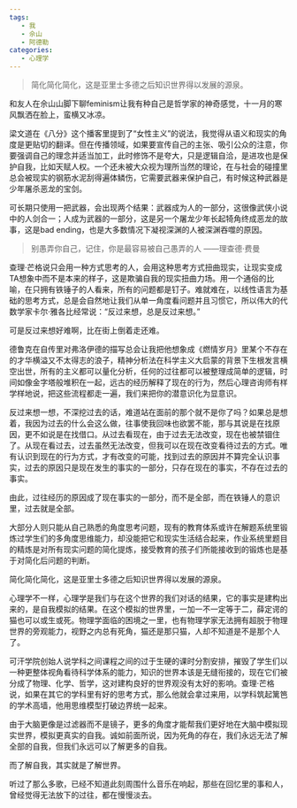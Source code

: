 ```yaml
---
tags:
   - 我
   - 佘山
   - 阿德勒
categories:
   - 心理学
---
```


> 简化简化简化，这是亚里士多德之后知识世界得以发展的源泉。



和友人在佘山山脚下聊feminism让我有种自己是哲学家的神奇感觉，十一月的寒风飘洒在脸上，蛮横又冰凉。

梁文道在《八分》这个播客里提到了“女性主义”的说法，我觉得从语义和现实的角度是更贴切的翻译。但在传播领域，如果要宣传自己的主张、吸引公众的注意，你要强调自己的理念并适当加工，此时修饰不是夸大，只是逻辑自洽，是进攻也是保护自我，比如天赋人权。一个还未被大众视为理所当然的理论，在与社会的碰撞里总会被现实的钢筋水泥刮得遍体鳞伤，它需要武器来保护自己，有时候这种武器是少年屠杀恶龙的宝剑。

可长期只使用一把武器，会出现两个结果：武器成为人的一部分，这很像武侠小说中的人剑合一；人成为武器的一部分，这是另一个屠龙少年长起犄角终成恶龙的故事，这是bad ending，也是大多数情况下凝视深渊的人被深渊吞噬的原因。

> 别愚弄你自己，记住，你是最容易被自己愚弄的人
                    ——理查德·费曼

查理·芒格说只会用一种方式思考的人，会用这种思考方式扭曲现实，让现实变成TA想象中而不是本来的样子，这是欺骗自我的现实扭曲力场。用一个通俗的比喻，在只拥有铁锤子的人看来，所有的问题都是钉子。难就难在，以线性语言为基础的思考方式，总是会自然地让我们从单一角度看问题并且习惯它，所以伟大的代数学家卡尔·雅各比经常说：“反过来想，总是反过来想。”

可是反过来想好难啊，比在街上倒着走还难。

德鲁克在自传里对弗洛伊德的描写总会让我把他想象成《燃情岁月》里某个不存在的才华横溢又不太得志的浪子，精神分析法在科学主义大启蒙的背景下生根发言横空出世，所有的主义都可以量化分析，任何的过往都可以被整理成简单的逻辑，时间如像金字塔般堆积在一起，远古的经历解释了现在的行为，然后心理咨询师有样学样地说，把这些流程都走一遍，我们来把你的潜意识化为显意识。

反过来想一想，不深挖过去的话，难道站在面前的那个就不是你了吗？如果总是想着，我因为过去的什么会这么做，往事使我回味也欲罢不能，那与其说是在找原因，更不如说是在找借口。从过去看现在，由于过去无法改变，现在也被禁锢住了。从现在看过去，过去虽然无法改变，但我可以在现在改变看待过去的方式。唯有认识到现在的行为方式，才有改变的可能，找到过去的原因并不算完全认识事实，过去的原因只是现在发生的事实的一部分，只存在现在的事实，不存在过去的事实。

由此，过往经历的原因成了现在事实的一部分，而不是全部，而在铁锤人的意识里，过去就是全部。

大部分人则只能从自己熟悉的角度思考问题，现有的教育体系或许在解题系统里锻炼过学生们的多角度思维能力，却没能把它和现实生活结合起来，作业系统里题目的精炼是对所有现实问题的简化提炼，接受教育的孩子们所能接收到的锻炼也是基于对简化后问题的判断。

简化简化简化，这是亚里士多德之后知识世界得以发展的源泉。

心理学不一样，心理学是我们与在这个世界的我们对话的结果，它的事实是建构出来的，是自我模拟的结果。在这个模拟的世界里，一加一不一定等于二，薛定谔的猫也可以或生或死。物理学面临的困境之一里，也有物理学家无法拥有超脱于物理世界的旁观能力，视野之内总有死角，猫还是那只猫，人却不知道是不是那个人了。

可汗学院创始人说学科之间课程之间的过于生硬的课时分割安排，摧毁了学生们以一种更整体视角看待科学体系的能力，知识的世界本该是无缝衔接的，现在它们被分成了物理、化学、哲学，这对建构良好的世界观没有太好的影响。查理·芒格说，如果在其它的学科里有好的思考方式，那么他就会拿过来用，以学科筑起篱笆的学术高墙，他用思维模型打破边界统一起来。

由于大脑更像是过滤器而不是镜子，更多的角度才能帮我们更好地在大脑中模拟现实世界，模拟更真实的自我。诚如前面所说，因为死角的存在，我们永远无法了解全部的自我，但我们永远可以了解更多的自我。

而了解自我，其实就是了解世界。

听过了那么多歌，已经不知道此刻周围什么音乐在响起，那些在回忆里的事和人，曾经觉得无法放下的过往，都在慢慢淡去。
